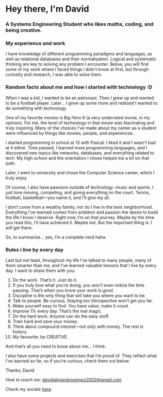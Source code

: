 <h1>Hey there, I'm David</h1>
<h3>A Systems Engineering Student who likes maths, coding, and being creative.</h3>

<h3>My experience and work</h3>
<h7>I have knowledge of different programming paradigms and languages, as well as relational databases and their normalization. Logical and systematic thinking are key to solving any problem I encounter. Below, you will find some of my work where I faced things I didn’t know at first, but through curiosity and research, I was able to solve them. </h7>

<h3>Random facts about me and how i started with technology :D</h3>
<h7>When I was a kid, I wanted to be an astronaut. Then I grew up and wanted to be a football player. Later... I grew up some more and realized I wanted to do something with technology.  

One of my favorite movies is *Big Hero 6* (a very underrated movie, in my opinion). For me, the level of technology in that movie was fascinating and truly inspiring. Many of the choices I’ve made about my career as a student were influenced by things like movies, people, and experiences.  

I started programming in school at 13 with Pascal. I liked it and I wasn’t bad at it either. Time passed, I learned more programming languages, and I discovered new topics like networks, databases, and everything related to tech. My high school and the orientation I chose helped me a lot on that path.  

Later, I went to university and chose the Computer Science career, which I truly enjoy.  

Of course, I also have passions outside of technology: music and sports. I just love moving, competing, and giving everything on the court. Tennis, football, basketball—you name it, and I’ll give my all.  

I don’t come from a wealthy family, nor do I live in the best neighborhood. Everything I’ve learned comes from ambition and passion the desire to build the life I know I deserve. Right now, I’m on that journey. Maybe by the time you read this, I’ll have achieved it. Maybe not. But the important thing is: I *will* get there.  

So, to summarize… yes, I’m a complete nerd haha. 

<h3>Rules i live by every day</h3>
Last but not least, throughout my life I’ve talked to many people, many of them smarter than me, and I’ve learned valuable lessons that I live by every day. I want to share them with you:  

1. Do the work. That’s it. Just do it.  
2. If you truly love what you’re doing, you won’t even notice the time passing. That’s when you know your work is good.  
3. Discipline is the only thing that will take you where you want to be.  
4. Talk to people. Be curious. Staying too introspective won’t get you far.  
5. Make yourself easy to find. You have value, make it count.  
6. Improve 1% every day. That’s the real magic.  
7. Do the hard work. Anyone can do the easy stuff.  
8. Train hard and save your money.  
9. Think about compound interest—not only with money. The rest is history.
10. My favourite: be CREATIVE.

And that’s all you need to know about me… I think.  

I also have some projects and exercises that I’m proud of. They reflect what I’ve learned so far, so if you’re curious, check them out below.  

Thanks, David  </h7> 

*How to reach me: davidalejandrogomez2002@gmail.com*

<p align="left">
  Check my socials <a href="https://bento.me/alenodav" target="_blank">here</a>.
</p>

